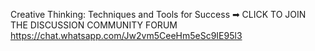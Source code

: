 Creative Thinking: Techniques and Tools for Success  ➡ CLICK TO JOIN THE DISCUSSION COMMUNITY FORUM
https://chat.whatsapp.com/Jw2vm5CeeHm5eSc9IE95l3
